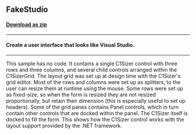 ## FakeStudio
#### [Download as zip](https://grapecity.github.io/DownGit/#/home?url=https://github.com/GrapeCity/ComponentOne-WinForms-Samples/tree/master/NetFramework\Sizer\CS\FakeStudio)
____
#### Create a user interface that looks like Visual Studio.
____
This sample has no code. It contains a single C1Sizer control with three rows and three columns, and several child controls arranged within the C1SizerGrid.
The layout grid was set up at design time with the C1Sizer's grid editor.
Most of the rows and columns were set up as splitters, to the user can resize them at runtime using the mouse.
Some rows were set up as fixed-size, so when the form is resized they are not resized proportionally, but retain their dimension (this is especially useful to set up headers).
Some of the grid panes contains Panel controls, which in turn contain other controls that are docked within the panel.
The C1Sizer itself is docked to fill the form. This shows how the C1Sizer control works with the layout support provided by the .NET framework.
